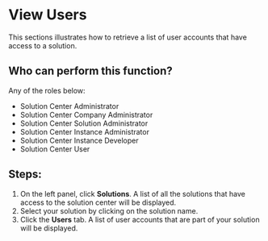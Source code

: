 # View Users
This sections illustrates how to retrieve a list of user accounts that have access to a solution.

## Who can perform this function?
Any of the roles below:
* Solution Center Administrator
* Solution Center Company Administrator
* Solution Center Solution Administrator
* Solution Center Instance Administrator
* Solution Center Instance Developer
* Solution Center User

## Steps:
1. On the left panel, click **Solutions**. A list of all the solutions that have access to the solution center will be displayed.
2. Select your solution by clicking on the solution name.
3. Click the **Users** tab. A list of user accounts that are part of your solution will be displayed.

